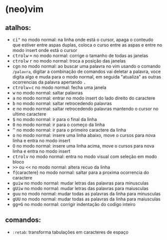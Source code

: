 (neo)vim
=============

atalhos:
------------------------------------
* <kbd>c</kbd><kbd>i</kbd><kbd>"</kbd> no modo normal: na linha onde
está o cursor, apaga o conteudo que estiver entre aspas duplas, coloca
o curso entre as aspas e entre no modo insert
onde está o cursor
* <kbd>ctrol</kbd><kbd>w</kbd> <kbd>=</kbd> no modo normal: corrige o tamanho de todas as janelas
* <kbd>ctrol</kbd><kbd>w</kbd> <kbd>r</kbd> no modo normal: troca a posição das janelas
* <kbd>c</kbd><kbd>g</kbd><kbd>n</kbd> no modo normal: ao buscar uma palavra no vim usando o comando ```/palavra```,
digitar a combinação de comandos vai deletar a palavra, voce digita algo e muda para o modo normal,
em seguida "atualiza" as outras ocorrencias da palavra apertando <kbd>.</kbd>
* <kbd>ctrol</kbd><kbd>w</kbd>+<kbd>c</kbd> no modo normal: fecha uma janela
* <kbd>w</kbd> no modo normal: saltar palavras
* <kbd>a</kbd> no modo normal: entrar no modo insert do lado direito do caractere
* <kbd>b</kbd> no modo normal: saltar retrocedendo palavras
* <kbd>e</kbd> no modo normal: saltar retrocedendo palavras mantendo o cursor no ultimo caractere
* <kbd>$</kbd> no modo normal: ir para o final da linha
* <kbd>0</kbd> no modo normal: ir para o começo da linha
* <kbd>^</kbd> no modo normal: ir para o primeiro caractere da linha
* <kbd>o</kbd> no modo normal: insere uma linha abaixo, move o cursos para nova linha e entra no modo insert
* <kbd>O</kbd> no modo normal: insere uma linha acima, move o cursos para nova linha e entra no modo insert
* <kbd>ctrol</kbd><kbd>v</kbd> no modo normal: entra no modo visual com seleção em modo bloco
* <kbd>>></kbd> ou <kbd><<</kbd> no modo normal: altera recuo da linha
* <kbd>f</kbd>{caractere} no modo normal: saltar para a proxima ocorrencia do caractere
* <kbd>g</kbd><kbd>u</kbd><kbd>i</kbd><kbd>w</kbd> no modo normal: mudar letras das palavras para minusculas
* <kbd>g</kbd><kbd>U</kbd><kbd>i</kbd><kbd>w</kbd> no modo normal: mudar letras das palavras para maiusculas
* <kbd>g</kbd><kbd>u</kbd><kbd>u</kbd> no modo normal: mudar todas as palavras da linha para minusculas
* <kbd>g</kbd><kbd>U</kbd><kbd>U</kbd> no modo normal: mudar todas as palavras da linha para maiusculas
* <kbd>g</kbd><kbd>g</kbd><kbd>=</kbd><kbd>G</kbd> no modo normal: corrigir indentação do codigo inteiro

comandos:
---------
* ```:retab```: transforma tabulações em caracteres de espaço
